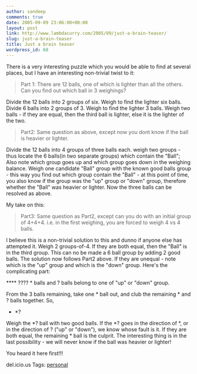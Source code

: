 ```yaml
---
author: sandeep
comments: true
date: 2005-09-09 23:06:00+00:00
layout: post
link: http://www.lambdacurry.com/2005/09/just-a-brain-teaser/
slug: just-a-brain-teaser
title: Just a brain teaser
wordpress_id: 68
---
```


There is a very interesting puzzle which you would be able to find at several places, but I have an interesting non-trivial twist to it:



<blockquote>
Part 1: There are 12 balls, one of which is lighter than all the others. Can you find out which ball in 3 weighings?
</blockquote>




Divide the 12 balls into 2 groups of six. Weigh to find the lighter six balls. Divide 6 balls into 2 groups of 3. Weigh to find the lighter 3 balls. Weigh two balls - if they are equal, then the third ball is lighter, else it is the lighter of the two.



<blockquote>
Part2: Same question as above, except now you dont know if the ball is heavier or lighter.
</blockquote>



Divide the 12 balls into 4 groups of three balls each. weigh two groups - thus locate the 6 balls(in two separate groups) which contain the "Ball"; Also note which group goes up and which group goes down in the weighing balance. Weigh one candidate "Ball" group with the known good balls group - this way you find out which group contain the "Ball" - at this point of time, you also know if the group was the "up" group or "down" group, therefore whether the "Ball" was heavier or lighter. Now the three balls can be resolved as above.

My take on this:


<blockquote>
Part3: Same question as Part2, except can you do with an initial group of 4+4+4. i.e.  in the first weighing, you are forced to weigh 4 vs 4 balls.
</blockquote>



I believe this is a non-trivial solution to this and dunno if anyone else has attempted it.
Weigh 2 groups-of-4. If they are both equal, then the "Ball" is in the third group. This can no be made a 6 ball group by adding 2 good balls. The solution now follows Part2 above.
If they are unequal - note which is the "up" group and which is the "down" group. Here's the complicating part:

****  ????  * balls and ? balls belong to one of "up" or "down" group.

From the 3 balls remaining, take one * ball out, and club the remaining * and ? balls  together. So,

*   *?

Weigh the *? ball with two good balls. If the *? goes in the direction of *, or in the direction of ? ("up" or "down"), we know whose fault is it. If they are both equal, the remaining * ball is the culprit.
The interesting thing is in the last possibility - we will never know if the ball was heavier or lighter!

You heard it here first!!!





del.icio.us Tags: [personal](http://del.icio.us/sss8ue/personal)

